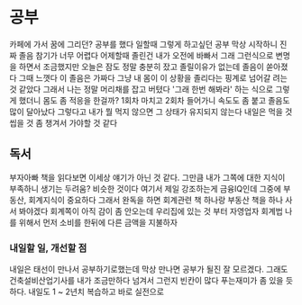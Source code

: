 # 공부

카페에 가서 꿈에 그리던? 공부를 했다 일할때 그렇게 하고싶던 공부 막상 시작하니 진짜 졸음 참기가 너무 어렵다 어제할때 졸린건 내가 오전에 바빠서 그래 그런식으로 변명을 하면서 조금했지만
오늘은 잠도 정말 충분히 잤고 졸릴이유가 없는데 졸음이 쏟아졌다 그때 느꼇다 이 졸음은 가짜다 그냥 내 몸이 이 상황을 졸리다는 핑계로 넘어갈 려는 것 같았다 그래서 나는 정말 머리채를 잡고 버텼다 
'그래 한번 해봐라' 하는 식으로 그렇게 했더니 몸도 좀 적응을 한걸까? 1회차 마치고 2회차 들어가니 속도도 좀 붙고 졸음도 많이 달아났다 그렇다고 내가 뭘 먹지 않으면 그 상태가 유지되지 않는다
내일은 먹을 것 씹을 것 좀 챙겨서 가야할 것 같다

## 독서 

부자아빠 책을 읽다보면 이세상 얘기가 아닌 것 같다. 그만큼 내가 그쪽에 대한 지식이 부족하니 생기는 두려움? 비슷한 것이다 여기서 제일 강조하는게 금융IQ인데 그중에 부동산, 회계지식이 중요하다
그래서 완독을 하면 회계관련 책 하나랑 부동산 책을 하나 사서 봐야겠다 회계쪽이 아직 감이 좀 안오는데 우리집에 있는 것 부터 자영업자 회계법
나를 위해서 먼저 소비를 한뒤에 다른 금액을 지불하자

### 내일할 일, 개선할 점

내일은 태선이 만나서 공부하기로했는데 막상 만나면 공부가 될진 잘 모르겠다. 그래도 건축설비산업기사를 내가 조금만하다 넘겨서 그런지 빈칸이 많다 푸는재미가 좀 있을 듯하다. 내일도 1 ~ 2년치 복습하고
바로 실전으로 
